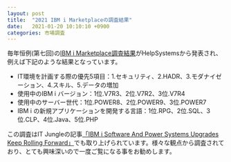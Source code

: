 ```yaml
---
layout: post
title:  "2021 IBM i Marketplaceの調査結果"
date:   2021-01-20 10:10:10 +0900
categories: 市場調査
---
```

毎年恒例(第七回)の[IBM i Marketplace調査結果](https://www.helpsystems.com/resources/guides/ibm-i-marketplace-survey-results)がHelpSystemsから発表され、例えば下記のような結果となっています。

* IT環境を計画する際の優先5項目：1.セキュリティ、2.HADR、3.モダナイゼーション、4.スキル、5.データの増加
* 使用中のIBM i バージョン：1位.V7R3、2位.V7R2、3位.V7R4
* 使用中のサーバー世代：1位.POWER8、2位.POWER9、3位.POWER7
* IBM i の新規アプリケーションを開発する言語：1位.RPG、2位.SQL、3位.CLP、4位.Java、5位.PHP

この調査はIT Jungleの記事[「IBM i Software And Power Systems Upgrades Keep Rolling Forward」](https://www.itjungle.com/2021/01/18/ibm-i-software-and-power-systems-upgrades-keep-rolling-forward/)でも取り上げられています。様々な観点から調査されており、とても興味深いので一度ご覧になる事をお勧めします。
